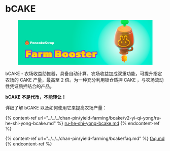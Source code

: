 # bCAKE

<figure><img src="../../../.gitbook/assets/bCAKE page.webp" alt=""><figcaption></figcaption></figure>

bCAKE - 农场收益助推器，具备自动计算、农场收益加成双重功能，可提升指定农场的 CAKE 产量，最高至 2 倍。为一种充分利用锁仓质押 CAKE ，与农场流动性凭证质押结合的产品。

**bCAKE 不是代币，不能转让！**

详细了解 bCAKE 以及如何使用它来提高农场产量：

{% content-ref url="../../../chan-pin/yield-farming/bcake/v2-yi-qi-yong/ru-he-shi-yong-bcake.md" %}
[ru-he-shi-yong-bcake.md](../../../chan-pin/yield-farming/bcake/v2-yi-qi-yong/ru-he-shi-yong-bcake.md)
{% endcontent-ref %}

{% content-ref url="../../../chan-pin/yield-farming/bcake/faq.md" %}
[faq.md](../../../chan-pin/yield-farming/bcake/faq.md)
{% endcontent-ref %}
